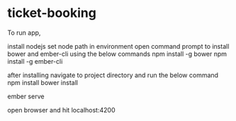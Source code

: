 # ticket-booking

To run app,

install nodejs
set node path in environment
open command prompt to install bower and ember-cli using the below commands
npm install -g bower
npm install -g ember-cli

after installing navigate to project directory and run the below command
npm install
bower install

ember serve

open browser and hit localhost:4200